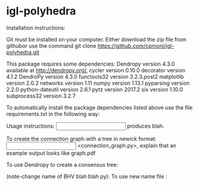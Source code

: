 # igl-polyhedra

Installation instructions:  

Git must be installed on your computer. Either download the zip file from githubor use the command git clone https://github.com/cpmoni/igl-polyhedra.git  

This package requires some dependencies: 
Dendropy version 4.3.0 available at http://dendropy.org/,
cycler version 0.10.0
decorator version 4.1.2
DendroPy version 4.3.0
functools32 version 3.2.3.post2
matplotlib version 2.0.2
networkx version 1.11
numpy version 1.13.1
pyparsing version 2.2.0
python-dateutil version 2.6.1
pytz version 2017.2
six version 1.10.0
subprocess32 version 3.2.7

To automatically install the package dependencies listed above use the file requirements.txt in the following way: 

Usage instructions: <input> <command> produces blah. 

To create the connection graph with a tree in newick format: <input> <connection_graph.py>, explain that an example output looks like graph.pdf 

To use Dendropy to create a consensus tree: 

(note-change name of BHV blah blah py): To use new name file :

